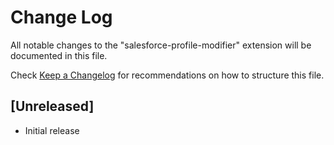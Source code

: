 # Change Log

All notable changes to the "salesforce-profile-modifier" extension will be documented in this file.

Check [Keep a Changelog](http://keepachangelog.com/) for recommendations on how to structure this file.

## [Unreleased]

- Initial release